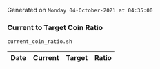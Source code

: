 Generated on `Monday 04-October-2021 at 04:35:00`

### Current to Target Coin Ratio
`current_coin_ratio.sh`

Date|Current|Target|Ratio
---|---|---|---
